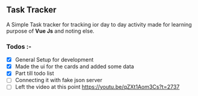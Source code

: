 ## Task Tracker

A Simple Task tracker for tracking ior day to day activity made for learning purpose of **Vue Js** and noting else.

### Todos :-

- [x] General Setup for development
- [x] Made the ui for the cards and added some data
- [x] Part till todo list
- [ ] Connecting it with fake json server
- [ ] Left the video at this point https://youtu.be/qZXt1Aom3Cs?t=2737
